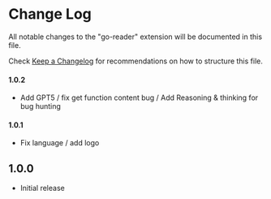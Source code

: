 # Change Log

All notable changes to the "go-reader" extension will be documented in this file.

Check [Keep a Changelog](http://keepachangelog.com/) for recommendations on how to structure this file.

#### 1.0.2

- Add GPT5 / fix get function content bug / Add Reasoning & thinking for bug hunting

#### 1.0.1

- Fix language / add logo

## 1.0.0

- Initial release